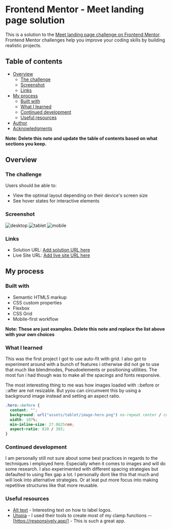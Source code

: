 # Frontend Mentor - Meet landing page solution

This is a solution to the [Meet landing page challenge on Frontend Mentor](https://www.frontendmentor.io/challenges/meet-landing-page-rbTDS6OUR). Frontend Mentor challenges help you improve your coding skills by building realistic projects.

## Table of contents

- [Overview](#overview)
  - [The challenge](#the-challenge)
  - [Screenshot](#screenshot)
  - [Links](#links)
- [My process](#my-process)
  - [Built with](#built-with)
  - [What I learned](#what-i-learned)
  - [Continued development](#continued-development)
  - [Useful resources](#useful-resources)
- [Author](#author)
- [Acknowledgments](#acknowledgments)

**Note: Delete this note and update the table of contents based on what sections you keep.**

## Overview

### The challenge

Users should be able to:

- View the optimal layout depending on their device's screen size
- See hover states for interactive elements

### Screenshot

![desktop](./screenshots/desktop.png)
![tablet](./screenshots/tablet.png)
![mobile](./screenshots/mobile.png)

### Links

- Solution URL: [Add solution URL here](https://your-solution-url.com)
- Live Site URL: [Add live site URL here](https://your-live-site-url.com)

## My process

### Built with

- Semantic HTML5 markup
- CSS custom properties
- Flexbox
- CSS Grid
- Mobile-first workflow

**Note: These are just examples. Delete this note and replace the list above with your own choices**

### What I learned

This was the first project I got to use auto-fit with grid. I also got to experiment around with a bunch of features i otherwise did not ge to use that much like blendmodes, Pseudoelements or positioning utilities. The most fun i had though was to make all the spacings and fonts responsive.

The most interesting thing to me was how images loaded with ::before or ::after are not resizable. But yyou can circumvent this by using a background image instead and setting an aspect ratio.

```css
.hero::before {
  content: "";
  background: url("assets/tablet/image-hero.png") no-repeat center / contain;
  width: 107%;
  min-inline-size: 27.0625rem;
  aspect-ratio: 820 / 303;
}
```

### Continued development

I am personally still not sure about some best practices in regards to the techniques i employed here. Especially when it comes to images and will do some research. I also experimented with different spacing strategies but defaulted to using flex gap a lot. I personally dont like this that much and will look into alternative strategies. Or at leat put more focus into making repetitive structures like that more reusable.

### Useful resources

- [Alt text](https://www.searchenginejournal.com/alt-text-for-logos-and-buttons/469801/) - Interesting text on how to label logos.
- [Utopia](https://utopia.fyi/) - I used their tools to create most of my clamp functions
  --[https://responsively.app/] - This is such a great app.

